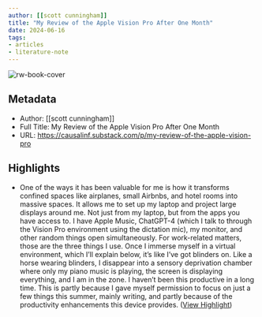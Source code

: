 ```yaml
---
author: [[scott cunningham]]
title: "My Review of the Apple Vision Pro After One Month"
date: 2024-06-16
tags: 
- articles
- literature-note
---
```

![rw-book-cover](https://substackcdn.com/image/fetch/f_auto,q_auto:good,fl_progressive:steep/https%3A%2F%2Fsubstack-post-media.s3.amazonaws.com%2Fpublic%2Fimages%2F73ef4172-f12c-41de-86a8-6540d840b299_1024x1024.heic)

## Metadata
- Author: [[scott cunningham]]
- Full Title: My Review of the Apple Vision Pro After One Month
- URL: https://causalinf.substack.com/p/my-review-of-the-apple-vision-pro

## Highlights
- One of the ways it has been valuable for me is how it transforms confined spaces like airplanes, small Airbnbs, and hotel rooms into massive spaces. It allows me to set up my laptop and project large displays around me. Not just from my laptop, but from the apps you have access to. I have Apple Music, ChatGPT-4 (which I talk to through the Vision Pro environment using the dictation mic), my monitor, and other random things open simultaneously. For work-related matters, those are the three things I use. Once I immerse myself in a virtual environment, which I’ll explain below, it’s like I’ve got blinders on. Like a horse wearing blinders, I disappear into a sensory deprivation chamber where only my piano music is playing, the screen is displaying everything, and I am in the zone. I haven’t been this productive in a long time. This is partly because I gave myself permission to focus on just a few things this summer, mainly writing, and partly because of the productivity enhancements this device provides. ([View Highlight](https://read.readwise.io/read/01j0ham45hnxdwdxphe5jbge6e))
